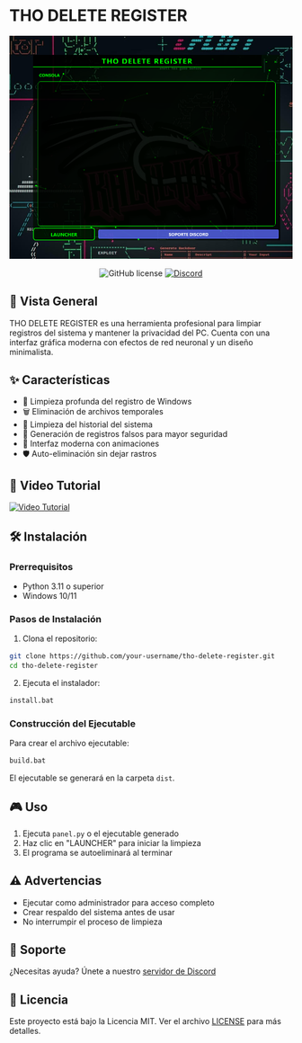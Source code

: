 # THO DELETE REGISTER

<div align="center">
  <img src="logo.png" alt="THO Delete Register Logo" width="800"/>
  
  ![GitHub license](https://img.shields.io/badge/license-MIT-blue.svg)
  [![Discord](https://img.shields.io/discord/1396624126256349256?color=7289DA&label=Discord&logo=discord&logoColor=white)](https://discord.gg/uPESr5v7yQ)
</div>

## 🚀 Vista General
THO DELETE REGISTER es una herramienta profesional para limpiar registros del sistema y mantener la privacidad del PC. Cuenta con una interfaz gráfica moderna con efectos de red neuronal y un diseño minimalista.

## ✨ Características
- 🧹 Limpieza profunda del registro de Windows
- 🗑️ Eliminación de archivos temporales
- 📜 Limpieza del historial del sistema
- 🔄 Generación de registros falsos para mayor seguridad
- 🎨 Interfaz moderna con animaciones
- 🛡️ Auto-eliminación sin dejar rastros

## 🎥 Video Tutorial
[![Video Tutorial](https://img.youtube.com/vi/VIDEO_ID/0.jpg)](https://www.youtube.com/watch?v=VIDEO_ID)

## 🛠️ Instalación

### Prerrequisitos
- Python 3.11 o superior
- Windows 10/11

### Pasos de Instalación
1. Clona el repositorio:
```bash
git clone https://github.com/your-username/tho-delete-register.git
cd tho-delete-register
```

2. Ejecuta el instalador:
```bash
install.bat
```

### Construcción del Ejecutable
Para crear el archivo ejecutable:
```bash
build.bat
```
El ejecutable se generará en la carpeta `dist`.

## 🎮 Uso
1. Ejecuta `panel.py` o el ejecutable generado
2. Haz clic en "LAUNCHER" para iniciar la limpieza
3. El programa se autoeliminará al terminar

## ⚠️ Advertencias
- Ejecutar como administrador para acceso completo
- Crear respaldo del sistema antes de usar
- No interrumpir el proceso de limpieza

## 🤝 Soporte
¿Necesitas ayuda? Únete a nuestro [servidor de Discord](https://discord.gg/uPESr5v7yQ)

## 📝 Licencia

Este proyecto está bajo la Licencia MIT. Ver el archivo [LICENSE](LICENSE) para más detalles.



